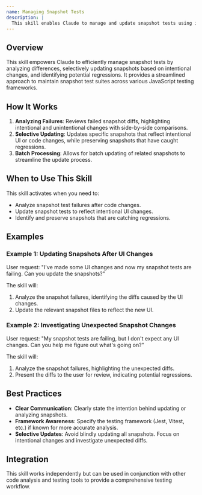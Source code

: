 ```yaml
---
name: Managing Snapshot Tests
description: |
  This skill enables Claude to manage and update snapshot tests using intelligent diff analysis and selective updates. It is triggered when the user asks to analyze snapshot failures, update snapshots, or manage snapshot tests in general. It helps distinguish intentional changes from regressions, selectively update snapshots, and validate snapshot integrity. Use this when the user mentions "snapshot tests", "update snapshots", "snapshot failures", or requests to run "/snapshot-manager" or "/sm". It supports Jest, Vitest, Playwright, and Storybook frameworks.
---
```


## Overview

This skill empowers Claude to efficiently manage snapshot tests by analyzing differences, selectively updating snapshots based on intentional changes, and identifying potential regressions. It provides a streamlined approach to maintain snapshot test suites across various JavaScript testing frameworks.

## How It Works

1. **Analyzing Failures**: Reviews failed snapshot diffs, highlighting intentional and unintentional changes with side-by-side comparisons.
2. **Selective Updating**: Updates specific snapshots that reflect intentional UI or code changes, while preserving snapshots that have caught regressions.
3. **Batch Processing**: Allows for batch updating of related snapshots to streamline the update process.

## When to Use This Skill

This skill activates when you need to:
- Analyze snapshot test failures after code changes.
- Update snapshot tests to reflect intentional UI changes.
- Identify and preserve snapshots that are catching regressions.

## Examples

### Example 1: Updating Snapshots After UI Changes

User request: "I've made some UI changes and now my snapshot tests are failing. Can you update the snapshots?"

The skill will:
1. Analyze the snapshot failures, identifying the diffs caused by the UI changes.
2. Update the relevant snapshot files to reflect the new UI.

### Example 2: Investigating Unexpected Snapshot Changes

User request: "My snapshot tests are failing, but I don't expect any UI changes. Can you help me figure out what's going on?"

The skill will:
1. Analyze the snapshot failures, highlighting the unexpected diffs.
2. Present the diffs to the user for review, indicating potential regressions.

## Best Practices

- **Clear Communication**: Clearly state the intention behind updating or analyzing snapshots.
- **Framework Awareness**: Specify the testing framework (Jest, Vitest, etc.) if known for more accurate analysis.
- **Selective Updates**: Avoid blindly updating all snapshots. Focus on intentional changes and investigate unexpected diffs.

## Integration

This skill works independently but can be used in conjunction with other code analysis and testing tools to provide a comprehensive testing workflow.